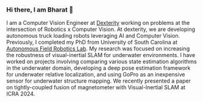 ### Hi there, I am Bharat 👋
I am a Computer Vision Engineer at [Dexterity](https://www.dexterity.ai/) working on problems at the intersection of Robotics x Computer Vision. At dexterity, we are developing autonomous truck loading robots leveraging AI and Computer Vision. Previously, I completed my PhD from University of South Carolina at [Autonomous Field Robotics Lab](https://afrl.cse.sc.edu/afrl/home/). My research was focused on increasing the robustness of visual-inertial SLAM for underwater environments. I have worked on projects involving comparing various state estimation algorithms in the underwater domain, developing a deep pose estimation framework for underwater relative localization, and using GoPro as an inexpensive sensor for underwater structure mapping. We recently presented a paper on tightly-coupled fusion of magnetometer with Visual-Inertial SLAM at ICRA 2024.
<!--
**joshi-bharat/joshi-bharat** is a ✨ _special_ ✨ repository because its `README.md` (this file) appears on your GitHub profile.

Here are some ideas to get you started:

- 🔭 I’m currently working on ...
- 🌱 I’m currently learning ...
- 👯 I’m looking to collaborate on ...
- 🤔 I’m looking for help with ...
- 💬 Ask me about ...
- 📫 How to reach me: ...
- 😄 Pronouns: ...
- ⚡ Fun fact: ...
-->
